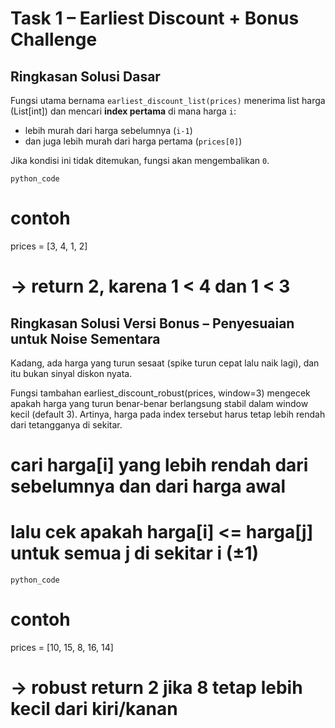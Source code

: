# Task 1 – Earliest Discount + Bonus Challenge

## Ringkasan Solusi Dasar

Fungsi utama bernama `earliest_discount_list(prices)` menerima list harga (List[int]) dan mencari **index pertama** di mana harga `i`:
- lebih murah dari harga sebelumnya (`i-1`)
- dan juga lebih murah dari harga pertama (`prices[0]`)

Jika kondisi ini tidak ditemukan, fungsi akan mengembalikan `0`.

```python_code```
# contoh
prices = [3, 4, 1, 2]
# → return 2, karena 1 < 4 dan 1 < 3


## Ringkasan Solusi Versi Bonus – Penyesuaian untuk Noise Sementara
Kadang, ada harga yang turun sesaat (spike turun cepat lalu naik lagi), dan itu bukan sinyal diskon nyata.

Fungsi tambahan earliest_discount_robust(prices, window=3) mengecek apakah harga yang turun benar-benar berlangsung stabil dalam window kecil (default 3). Artinya, harga pada index tersebut harus tetap lebih rendah dari tetangganya di sekitar.

# cari harga[i] yang lebih rendah dari sebelumnya dan dari harga awal
# lalu cek apakah harga[i] <= harga[j] untuk semua j di sekitar i (±1)

```python_code```
# contoh
prices = [10, 15, 8, 16, 14]
# → robust return 2 jika 8 tetap lebih kecil dari kiri/kanan
